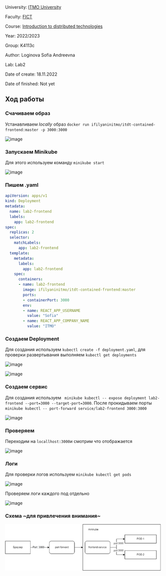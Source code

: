 University: [ITMO University](https://itmo.ru/ru/)

Faculty: [FICT](https://fict.itmo.ru)

Course: [Introduction to distributed technologies](https://github.com/itmo-ict-faculty/introduction-to-distributed-technologies)

Year: 2022/2023

Group: K4113c

Author: Loginova Sofia Andreevna 

Lab: Lab2

Date of create: 18.11.2022

Date of finished: Not yet

## Ход работы

### Счачиваем образ

Устанавливаем _locally_ образ  ``` docker run ifilyaninitmo/itdt-contained-frontend:master -p 3000:3000 ```

![image](https://user-images.githubusercontent.com/52317905/206803246-434019e0-6a28-4e91-9d73-0d0207cb46a3.png)

### Запускаем Minikube

Для этого используем команду ``` minikube start ```

![image](https://user-images.githubusercontent.com/52317905/206804460-8a95126e-660a-4729-bff8-9aa1a3c2806b.png)

### Пишем .yaml  

```yaml
apiVersion: apps/v1
kind: Deployment
metadata:
  name: lab2-frontend
  labels:
    app: lab2-frontend
spec:
  replicas: 2
  selector:
    matchLabels:
      app: lab2-frontend
  template:
    metadata:
      labels:
        app: lab2-frontend
    spec:
      containers:
      - name: lab2-frontend
        image: ifilyaninitmo/itdt-contained-frontend:master
        ports:
        - containerPort: 3000
        env:
        - name: REACT_APP_USERNAME
          value: "Sofia"
        - name: REACT_APP_COMPANY_NAME
          value: "ITMO"
```

### Создаем Deployment

Для создания используем ```kubectl create -f deployment.yaml```, для проверки развертывания выполняем  ```kubectl get deployments```  

![image](https://user-images.githubusercontent.com/52317905/206807914-c17d15f6-19e0-417c-af5a-3b968b008158.png)

![image](https://user-images.githubusercontent.com/52317905/206808108-e360cd8c-114b-4894-a0a3-23db572b8543.png)

### Создаем сервис
Для создания используем ``` minikube kubectl -- expose deployment lab2-frontend --port=3000 --target-port=3000```. После прокидываем порты ```minikube kubectl -- port-forward service/lab2-frontend 3000:3000```

![image](https://user-images.githubusercontent.com/52317905/206808439-e9a113c4-5bce-471d-94e8-ee770a227eb5.png)

### Проверяем

Переходим на ```locallhost:3000```и смотрим что отображается

![image](https://user-images.githubusercontent.com/52317905/206808529-c2da5583-af59-497b-8d84-82b5b7c16218.png)

### Логи

Для проверки логов используем ```minikube kubectl get pods```

![image](https://user-images.githubusercontent.com/52317905/206808838-3821813b-0ace-4fe2-9ab9-253495b76c82.png)

Проверяем логи каждого под отдельно

![image](https://user-images.githubusercontent.com/52317905/206808977-9488d721-04c3-4447-b129-a66cc5bbae91.png)


### Схема ~для привлечения внимания~ 

![image](https://github.com/sonyadk/2022_2023-introduction_to_distributed_technologies-k4113-loginova_s_a/blob/main/lab2/lab2.png)
